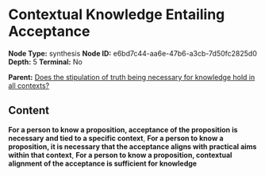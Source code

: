 # Contextual Knowledge Entailing Acceptance

**Node Type:** synthesis
**Node ID:** e6bd7c44-aa6e-47b6-a3cb-7d50fc2825d0
**Depth:** 5
**Terminal:** No

**Parent:** [Does the stipulation of truth being necessary for knowledge hold in all contexts?](does-the-stipulation-of-truth-being-necessary-for-knowledge-hold-in-all-contexts-antithesis-5d62a07b-3e5e-4dee-89d5-f67a49eb0588.md)

## Content

**For a person to know a proposition, acceptance of the proposition is necessary and tied to a specific context**, **For a person to know a proposition, it is necessary that the acceptance aligns with practical aims within that context**, **For a person to know a proposition, contextual alignment of the acceptance is sufficient for knowledge**
